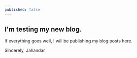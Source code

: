 ```yaml
---
published: false
---
```

## I'm testing my new blog.

If everything goes well, I will be publishing my blog posts here.

Sincerely,
Jahandar